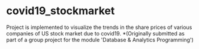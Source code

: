 # covid19_stockmarket
Project is implemented to visualize the trends in the share prices of various companies of US stock market due to covid19.
*(Originally submitted as part of a group project for the module 'Database & Analytics Programming')

